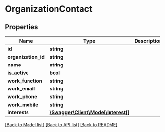 # OrganizationContact

## Properties

 Name                | Type                                                | Description | Notes      
---------------------|-----------------------------------------------------|-------------|------------
 **id**              | **string**                                          |             | [optional] 
 **organization_id** | **string**                                          |             | [optional] 
 **name**            | **string**                                          |             | [optional] 
 **is_active**       | **bool**                                            |             | [optional] 
 **work_function**   | **string**                                          |             | [optional] 
 **work_email**      | **string**                                          |             | [optional] 
 **work_phone**      | **string**                                          |             | [optional] 
 **work_mobile**     | **string**                                          |             | [optional] 
 **interests**       | [**\Swagger\Client\Model\Interest[]**](Interest.md) |             | [optional] 

[[Back to Model list]](../../README.md#documentation-for-models) [[Back to API list]](../../README.md#documentation-for-api-endpoints) [[Back to README]](../../README.md)


